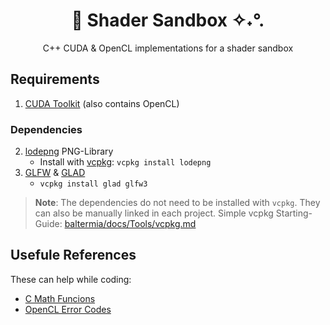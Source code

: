 <div align=center>
  <h1>💫 Shader Sandbox ✧˖°.</h1>
  C++ CUDA &amp; OpenCL implementations for a shader sandbox
</div>

## Requirements
1. [CUDA Toolkit](https://developer.nvidia.com/cuda-downloads) (also contains OpenCL)

### Dependencies

2. [lodepng](https://github.com/lvandeve/lodepng) PNG-Library
   - Install with [vcpkg](https://vcpkg.io/en/): `vcpkg install lodepng`
3. [GLFW](https://github.com/glfw/glfw) & [GLAD](https://github.com/dav1dde/glad)
   - `vcpkg install glad glfw3`
  
> **Note**:  The dependencies do not need to be installed with `vcpkg`. They can also be manually linked in each project. Simple vcpkg Starting-Guide: [baltermia/docs/Tools/vcpkg.md](https://github.com/baltermia/docs/blob/main/Tools/VCPKG.md)

## Usefule References
These can help while coding:
- [C Math Funcions](https://en.cppreference.com/w/c/numeric/math)
- [OpenCL Error Codes](https://github.com/KhronosGroup/OpenCL-Headers/blob/main/CL/cl.h#L195-L271)
